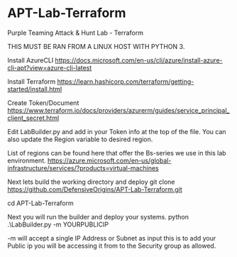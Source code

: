 # APT-Lab-Terraform
Purple Teaming Attack &amp; Hunt Lab - Terraform

THIS MUST BE RAN FROM A LINUX HOST WITH PYTHON 3.

Install AzureCLI
https://docs.microsoft.com/en-us/cli/azure/install-azure-cli-apt?view=azure-cli-latest

Install Terraform
https://learn.hashicorp.com/terraform/getting-started/install.html

Create Token/Document
https://www.terraform.io/docs/providers/azurerm/guides/service_principal_client_secret.html


Edit LabBuilder.py and add in your Token info at the top of the file. You can also update the Region variable to desired region.

List of regions can be found here that offer the Bs-series we use in this lab environment.
https://azure.microsoft.com/en-us/global-infrastructure/services/?products=virtual-machines

Next lets build the working directory and deploy
git clone https://github.com/DefensiveOrigins/APT-Lab-Terraform.git

cd APT-Lab-Terraform

Next you will run the builder and deploy your systems. 
python .\LabBuilder.py -m YOURPUBLICIP

-m will accept a single IP Address or Subnet as input this is to add your Public ip you will be accessing it from to the Security group as allowed. 
